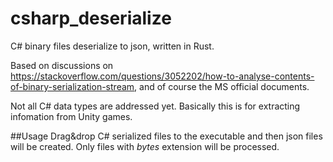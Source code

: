 # csharp_deserialize
C# binary files deserialize to json, written in Rust.

Based on discussions on https://stackoverflow.com/questions/3052202/how-to-analyse-contents-of-binary-serialization-stream, and of course the MS official documents.

Not all C# data types are addressed yet. Basically this is for extracting infomation from Unity games.

##Usage
Drag&drop C# serialized files to the executable and then json files will be created. Only files with *bytes* extension will be processed. 
